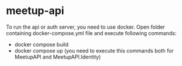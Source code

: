 # meetup-api
To run the api or auth server, you need to use docker. 
Open folder containing docker-compose.yml file and execute following commands:
- docker compose build
- docker compose up
(you need to execute this commands both for MeetupAPI and MeetupAPI.Identity)
